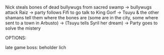 Nick steals bones of dead bullywugs from sacred swamp
->
bullywugs attack Raiz
->
party follows Fifi to go talk to King Gorf
->
Tsuyu & the other shamans tell them where the bones are (some are in the city, some where sent to a town in Arbusto)
->
(Tsuyu tells Syril her dream)
->
Party goes to solve the mistery







OPTIONS:

  late game boss: beholder lich